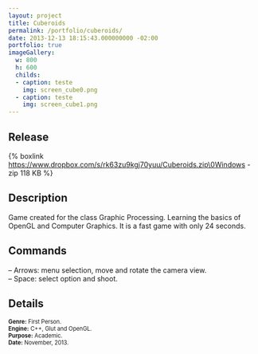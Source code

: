 ```yaml
---
layout: project
title: Cuberoids
permalink: /portfolio/cuberoids/
date: 2013-12-13 18:15:43.000000000 -02:00
portfolio: true
imageGallery:
  w: 800
  h: 600
  childs:
  - caption: teste
    img: screen_cube0.png
  - caption: teste
    img: screen_cube1.png
---
```

 <span/>

## Release

{% boxlink https://www.dropbox.com/s/rk63zu9kgj70yuu/Cuberoids.zip\0Windows - zip 118 KB %}

## Description

Game created for the class Graphic Processing. Learning the basics of OpenGL and Computer Graphics.
It is a fast game with only 24 seconds.

## Commands

– Arrows: menu selection, move and rotate the camera view.<br>
– Space: select option and shoot.<br>

## Details

<p style="font-size:0.8em">
<strong>Genre:</strong> First Person.<br>
<strong>Engine:</strong> C++, Glut and OpenGL.<br>
<strong>Purpose:</strong> Academic.<br>
<strong>Date:</strong> November, 2013.<br>
</p>
